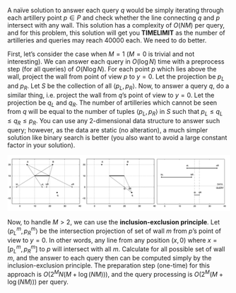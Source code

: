 A naïve solution to answer each query $q$ would be simply iterating through each artillery point $p \in P$ and check whether the line connecting $q$ and $p$ intersect with any wall. This solution has a complexity of $O(NM)$ per query, and for this problem, this solution will get you **TIMELIMIT** as the number of artilleries and queries may reach $40000$ each. We need to do better.

First, let’s consider the case when $M = 1$ ($M = 0$ is trivial and not interesting). We can answer each query in $O(\log N)$ time with a preprocess step (for all queries) of $O(N \log N)$. For each point $p$ which lies above the wall, project the wall from point of view $p$ to $y = 0$. Let the projection be $p_L$ and $p_R$. Let $S$ be the collection of all $\langle p_L, p_R \rangle$. Now, to answer a query $q$, do a similar thing, i.e. project the wall from $q$’s point of view to $y = 0$. Let the projection be $q_L$ and $q_R$. The number of artilleries which cannot be seen from $q$ will be equal to the number of tuples $\langle p_L, p_R \rangle$ in $S$ such that $p_L \leq q_L \leq q_R \leq p_R$. You can use any 2-dimensional data structure to answer such query; however, as the data are static (no alteration), a much simpler solution like binary search is better (you also want to avoid a large constant factor in your solution).

![IMAGE](icpc-jakarta-2018-war-2.png)

Now, to handle $M > 2$, we can use the **inclusion-exclusion principle**. Let $\langle p_L^m, p_R^m \rangle$ be the intersection projection of set of wall $m$ from $p$’s point of view to $y = 0$. In other words, any line from any position $(x, 0)$ where $x = [p_L^m, p_R^m]$ to $p$ will intersect with all $m$. Calculate for all possible set of wall $m$, and the answer to each query then can be computed simply by the inclusion-exclusion principle. The preparation step (one-time) for this approach is $O(2^M N (M + \log(NM)))$, and the query processing is $O(2^M (M + \log(NM)))$ per query.